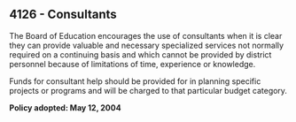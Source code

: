 ## 4126 - Consultants

The Board of Education encourages the use of consultants when it is clear they can provide valuable and necessary specialized services not normally required on a continuing basis and which cannot be provided by district personnel because of limitations of time, experience or knowledge.

Funds for consultant help should be provided for in planning specific projects or programs and will be charged to that particular budget category.

**Policy adopted:  May 12, 2004**

